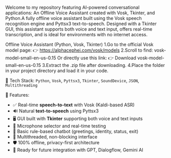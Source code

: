 Welcome to my repository featuring AI-powered conversational applications:
An Offline Voice Assistant created with Vosk, Tkinter, and Python.A fully offline voice assistant built using the Vosk speech recognition engine and Pyttsx3 text-to-speech. Designed with a Tkinter GUI, this assistant supports both voice and text input, offers real-time transcription, and is ideal for environments with no internet access.

Offline Voice Assistant (Python, Vosk, Tkinter)
1.Go to the official Vosk model page:
👉 https://alphacephei.com/vosk/models
2.Scroll to find:
vosk-model-small-en-us-0.15
Or directly use this link:
👉 Download vosk-model-small-en-us-0.15
3.Extract the .zip file after downloading.
4.Place the folder in your project directory and load it in your code.

🔧 Tech Stack:
`Python`, `Vosk`, `Pyttsx3`, `Tkinter`, `SoundDevice`, `JSON`, `Multithreading`

🚀 Features:
- ✅ Real-time **speech-to-text** with Vosk (Kaldi-based ASR)
- 🔊 Natural **text-to-speech** using Pyttsx3
- 🖥️ GUI built with **Tkinter** supporting both voice and text inputs
- 🎤 Microphone selector and real-time testing
- 🧠 Basic rule-based chatbot (greetings, identity, status, exit)
- 🔄 Multithreaded, non-blocking interface
- 🛡️ 100% offline, privacy-first architecture
- 🔌 Ready for future integration with GPT, Dialogflow, Gemini AI









